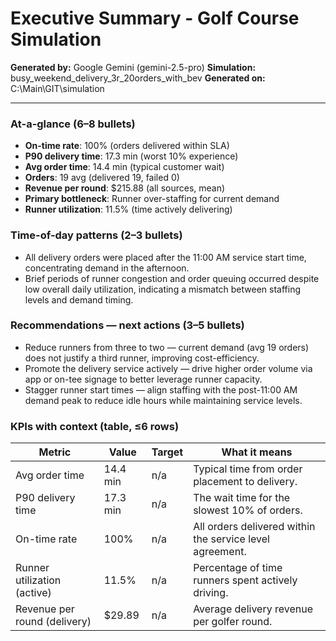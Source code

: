 # Executive Summary - Golf Course Simulation

**Generated by:** Google Gemini (gemini-2.5-pro)
**Simulation:** busy_weekend_delivery_3r_20orders_with_bev
**Generated on:** C:\Main\GIT\simulation

---

### At-a-glance (6–8 bullets)
- **On-time rate**: 100% (orders delivered within SLA)
- **P90 delivery time**: 17.3 min (worst 10% experience)
- **Avg order time**: 14.4 min (typical customer wait)
- **Orders**: 19 avg (delivered 19, failed 0)
- **Revenue per round**: $215.88 (all sources, mean)
- **Primary bottleneck**: Runner over-staffing for current demand
- **Runner utilization**: 11.5% (time actively delivering)

### Time-of-day patterns (2–3 bullets)
- All delivery orders were placed after the 11:00 AM service start time, concentrating demand in the afternoon.
- Brief periods of runner congestion and order queuing occurred despite low overall daily utilization, indicating a mismatch between staffing levels and demand timing.

### Recommendations — next actions (3–5 bullets)
- Reduce runners from three to two — current demand (avg 19 orders) does not justify a third runner, improving cost-efficiency.
- Promote the delivery service actively — drive higher order volume via app or on-tee signage to better leverage runner capacity.
- Stagger runner start times — align staffing with the post-11:00 AM demand peak to reduce idle hours while maintaining service levels.

### KPIs with context (table, ≤6 rows)
| Metric | Value | Target | What it means |
| - | - | - | - |
| Avg order time | 14.4 min | n/a | Typical time from order placement to delivery. |
| P90 delivery time | 17.3 min | n/a | The wait time for the slowest 10% of orders. |
| On-time rate | 100% | n/a | All orders delivered within the service level agreement. |
| Runner utilization (active) | 11.5% | n/a | Percentage of time runners spent actively driving. |
| Revenue per round (delivery) | $29.89 | n/a | Average delivery revenue per golfer round. |